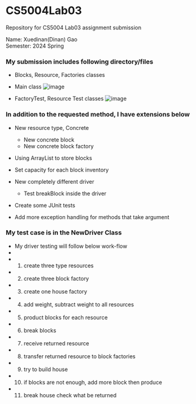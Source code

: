 # CS5004Lab03
Repository for CS5004 Lab03 assignment submission

Name: Xuedinan(Dinan) Gao\
Semester: 2024 Spring

### My submission includes following directory/files

- Blocks, Resource, Factories classes
- Main class
  ![image](https://github.com/Xuedinan/CS5004Lab03/assets/144306521/7e1cc168-bd77-4c59-aa53-8c325fafb6b7)

- FactoryTest, Resource Test classes
  ![image](https://github.com/Xuedinan/CS5004Lab03/assets/144306521/0d23f1a0-dae4-4f45-a8cc-6fc59030506c)

### In addition to the requested method, I have extensions below

- New resource type, Concrete
  - New concrete block
  - New concrete block factory
    
- Using ArrayList to store blocks
- Set capacity for each block inventory
- New completely different driver
  - Test breakBlock inside the driver

- Create some JUnit tests
- Add more exception handling for methods that take argument

### My test case is in the NewDriver Class

 * My driver testing will follow below work-flow
 * 
 * 1. create three type resources
 * 2. create three block factory
 * 3. create one house factory
 * 4. add weight, subtract weight to all resources 
 * 5. product blocks for each resource
 * 6. break blocks
 * 7. receive returned resource
 * 8. transfer returned resource to block factories
 * 9. try to build house
 * 10. if blocks are not enough, add more block then produce
 * 11. break house check what be returned
